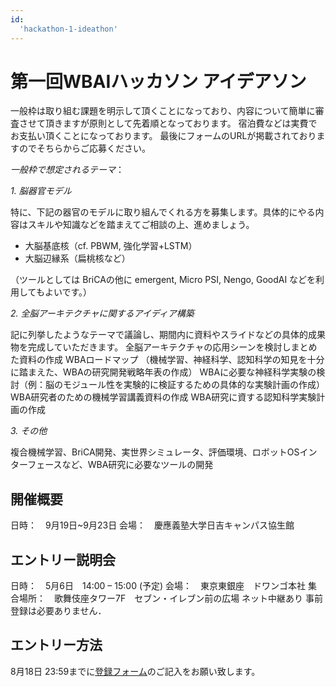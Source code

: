 ```yaml
---
id:
  'hackathon-1-ideathon'
---
```


# 第一回WBAIハッカソン アイデアソン

一般枠は取り組む課題を明示して頂くことになっており、内容について簡単に審査させて頂きますが原則として先着順となっております。
宿泊費などは実費でお支払い頂くことになっております。
最後にフォームのURLが掲載されておりますのでそちらからご応募ください。

_一般枠で想定されるテーマ_：

_1. 脳器官モデル_

特に、下記の器官のモデルに取り組んでくれる方を募集します。具体的にやる内容はスキルや知識などを踏まえてご相談の上、進めましょう。

- 大脳基底核（cf. PBWM, 強化学習+LSTM）
- 大脳辺縁系（扁桃核など）

（ツールとしては BriCAの他に emergent, Micro PSI, Nengo, GoodAI などを利用してもよいです。）

_2. 全脳アーキテクチャに関するアイディア構築_

記に列挙したようなテーマで議論し、期間内に資料やスライドなどの具体的成果物を完成していただきます。
全脳アーキテクチャの応用シーンを検討しまとめた資料の作成
WBAロードマップ （機械学習、神経科学、認知科学の知見を十分に踏まえた、WBAの研究開発戦略年表の作成）
WBAに必要な神経科学実験の検討（例：脳のモジュール性を実験的に検証するための具体的な実験計画の作成）
WBA研究者のための機械学習講義資料の作成
WBA研究に資する認知科学実験計画の作成

_3. その他_

複合機械学習、BriCA開発、実世界シミュレータ、評価環境、ロボットOSインターフェースなど、WBA研究に必要なツールの開発

## 開催概要

日時：　9月19日~9月23日
会場：　慶應義塾大学日吉キャンパス協生館

## エントリー説明会

日時：　5月6日　14:00 – 15:00 (予定)
会場：　東京東銀座　ドワンゴ本社
集合場所：　歌舞伎座タワー7F　セブン・イレブン前の広場
ネット中継あり
事前登録は必要ありません．

## エントリー方法

8月18日 23:59までに[登録フォーム](https://docs.google.com/forms/d/18XT99K2vF4uhxRQdrKYcv4oBc7-d8JbMo6bz4mucorE/viewform)のご記入をお願い致します。

